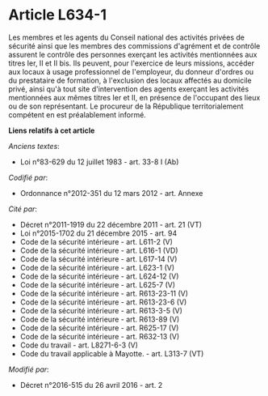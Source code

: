 # Article L634-1

Les membres et les agents du Conseil national des activités privées de sécurité ainsi que les membres des commissions
d'agrément et de contrôle assurent le contrôle des personnes exerçant les activités mentionnées aux titres Ier, II et II bis.
Ils peuvent, pour l'exercice de leurs missions, accéder aux locaux à usage professionnel de l'employeur, du donneur d'ordres
ou du prestataire de formation, à l'exclusion des locaux affectés au domicile privé, ainsi qu'à tout site d'intervention des
agents exerçant les activités mentionnées aux mêmes titres Ier et II, en présence de l'occupant des lieux ou de son
représentant. Le procureur de la République territorialement compétent en est préalablement informé.

**Liens relatifs à cet article**

_Anciens textes_:

  - Loi n°83-629 du 12 juillet 1983 - art. 33-8 I (Ab)

_Codifié par_:

  - Ordonnance n°2012-351 du 12 mars 2012 - art. Annexe

_Cité par_:

  - Décret n°2011-1919 du 22 décembre 2011 - art. 21 (VT)
  - Loi n°2015-1702 du 21 décembre 2015 - art. 94
  - Code de la sécurité intérieure - art. L611-2 (V)
  - Code de la sécurité intérieure - art. L616-1 (VD)
  - Code de la sécurité intérieure - art. L617-14 (V)
  - Code de la sécurité intérieure - art. L623-1 (V)
  - Code de la sécurité intérieure - art. L624-12 (V)
  - Code de la sécurité intérieure - art. L625-7 (V)
  - Code de la sécurité intérieure - art. R613-23-11 (V)
  - Code de la sécurité intérieure - art. R613-23-6 (V)
  - Code de la sécurité intérieure - art. R613-3-5 (V)
  - Code de la sécurité intérieure - art. R613-89 (V)
  - Code de la sécurité intérieure - art. R625-17 (V)
  - Code de la sécurité intérieure - art. R632-13 (V)
  - Code du travail - art. L8271-6-3 (V)
  - Code du travail applicable à Mayotte. - art. L313-7 (VT)

_Modifié par_:

  - Décret n°2016-515 du 26 avril 2016 - art. 2

